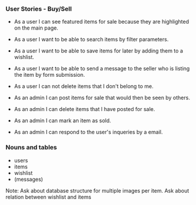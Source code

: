 ### User Stories - Buy/Sell

- As a user I can see featured items for sale because they are highlighted on the main page.
- As a user I want to be able to search items by filter parameters.
- As a user I want to be able to save items for later by adding them to a wishlist.
- As a user I want to be able to send a message to the seller who is listing the item  by form submission.
- As a user I can not delete items that I don't belong to me.


- As an admin I can post items for sale that would then be seen by others.
- As an admin I can delete items that I have posted for sale.
- As an admin I can mark an item as sold.
- As an admin I can respond to the user's inqueries by a email.


### Nouns and tables 

- users
- items
- wishlist
- (messages)

Note: Ask about database structure for multiple images per item.
Ask about relation between wishlist and items


